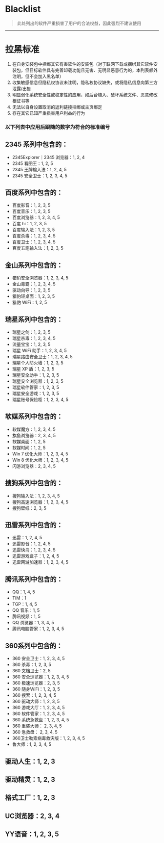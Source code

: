 # Blacklist

> 此处列出的软件严重损害了用户的合法权益，因此强烈不建议使用

------

# 拉黑标准

1. 在自身安装包中捆绑其它有害软件的安装包（对于联网下载或捆绑其它软件安装包，但目标软件具有完善卸载功能且无害、无明显恶意行为的，本列表额外注明，但不会加入黑名单）
2. 收集敏感信息但隐私权协议未注明，隐私权协议缺失，或将隐私信息向第三方泄露/出售
3. 明显弱化系统安全性或稳定性的应用，如后台植入、破坏系统文件、恶意修改根证书等
4. 无法以自身设置取消的返利链接捆绑或主页绑定
5. 存在其它已知严重损害用户利益的行为

### 以下列表中应用后跟随的数字为符合的标准编号

## 2345 系列中包含的：

- 2345Explorer｜2345 浏览器：1, 2, 4
- 2345 看图王：1, 2, 5
- 2345 王牌输入法：1, 2, 4, 5
- 2345 安全卫士：1, 2, 3, 4, 5

## 百度系列中包含的：

- 百度影音：1, 2, 3, 5
- 百度音乐：1, 2, 3, 5
- 百度浏览器：1, 2, 3, 4, 5
- 百度 hi：1, 2, 3, 5
- 百度输入法：1, 2, 3, 5
- 百度杀毒：1, 2, 3, 4, 5
- 百度卫士：1, 2, 3, 4, 5
- 百度五笔输入法：1, 2, 3, 5

## 金山系列中包含的：

- 猎豹安全浏览器：1, 2, 3, 4, 5
- 金山毒霸：1, 2, 3, 4, 5
- 驱动向导：1, 2, 3, 5
- 猎豹轻桌面：1, 2, 3, 5
- 猎豹 WiFi：1, 2, 5

## 瑞星系列中包含的：

- 瑞星之剑：1, 2, 3, 5
- 瑞星杀毒：1, 2, 3, 4, 5
- 流量宝宝：1, 2, 3, 5
- 瑞星 WiFi 助手：1, 2, 3, 4, 5
- 瑞星路由安全卫士：1, 2, 3, 4, 5
- 瑞星个人防火墙：1, 2, 3, 5
- 瑞星 XP 盾：1, 2, 3, 5
- 瑞星安全助手：1, 2, 3, 5
- 瑞星安全浏览器：1, 2, 3, 5
- 瑞星软件管家：1, 2, 3, 5
- 瑞星安全游戏：1, 2, 3, 5
- 瑞星账号保险柜：1, 2, 3, 4, 5

## 软媒系列中包含的：

- 软媒魔方：1, 2, 3, 4, 5
- 旗鱼浏览器：2, 3, 4, 5
- 软媒桌面：1, 2, 5
- 软媒时间：1, 2, 5
- Win 7 优化大师：1, 2, 3, 4, 5
- Win 8 优化大师：1, 2, 3, 4, 5
- 闪游浏览器：2, 3, 4, 5

## 搜狗系列中包含的：

- 搜狗输入法：1, 2, 3, 4, 5
- 搜狗高速浏览器：1, 2, 3, 4, 5
- 搜狗壁纸：2, 3, 5

## 迅雷系列中包含的：

- 迅雷：1, 2, 4, 5
- 迅雷影音：1, 2, 4, 5
- 迅雷快鸟：1, 2, 3, 4, 5
- 迅雷游戏盒子：1, 2, 4, 5
- 迅雷网游加速器：1, 2, 3, 4, 5

## 腾讯系列中包含的：

- QQ：1, 4, 5
- TIM：1
- TGP：1, 4, 5
- QQ 音乐：1, 5
- 腾讯视频：1, 5
- QQ 浏览器：1, 3, 4, 5
- 腾讯电脑管家：1, 2, 3, 4, 5

## 360系列中包含的：

- 360 安全卫士：1, 2, 3, 4, 5
- 360 杀毒：1, 2, 3, 5
- 360 文档卫士：2, 5
- 360 安全浏览器：1, 2, 3, 4, 5
- 360 极速浏览器：2, 3, 5
- 360 随身WiFi：1, 2, 3, 5
- 360 搜索：1, 2, 3, 4, 5
- 360 驱动大师：1, 2, 3, 5
- 360 游戏大厅：1, 2, 3, 4, 5
- 360 软件管家：1, 2, 3, 4, 5
- 360 系统急救盘：1, 2, 3, 4, 5
- 360 重装大师： 2, 3, 4, 5
- 360 急救盘： 2, 3, 4, 5
- 360卫士勒索病毒救灾版：1, 2, 3, 4, 5
- 鲁大师：1, 2, 3, 4, 5

## 驱动人生：1, 2, 3

## 驱动精灵：1, 2, 3

## 格式工厂：1, 2, 3

## UC浏览器：2, 3, 4

## YY语音：1, 2, 3, 5